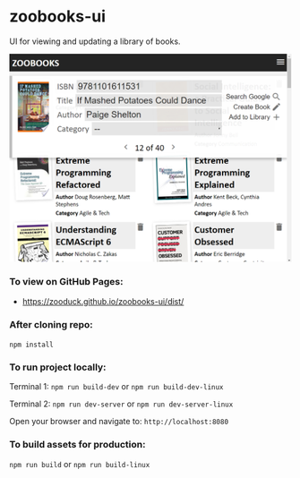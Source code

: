 # zoobooks-ui
UI for viewing and updating a library of books.

![image](https://github.com/zooduck/screenshots/blob/master/zoobooks/zoobooks-1.png)

### To view on GitHub Pages:
- https://zooduck.github.io/zoobooks-ui/dist/

### After cloning repo:

`npm install`

### To run project locally:

Terminal 1: `npm run build-dev` or `npm run build-dev-linux`

Terminal 2: `npm run dev-server` or `npm run dev-server-linux`

Open your browser and navigate to: `http://localhost:8080`

### To build assets for production:

`npm run build` or `npm run build-linux`
